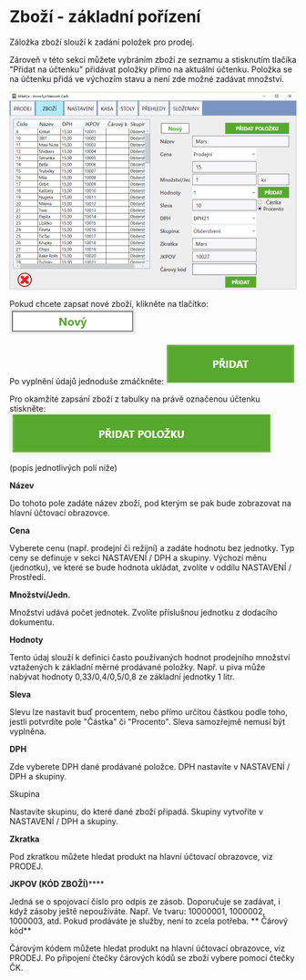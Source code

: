 # Zboží - základní pořízení

Záložka zboží slouží k zadání položek pro prodej. 

Zároveň v této sekci můžete vybráním zboží ze seznamu a stisknutím tlačíka "Přidat na účtenku" přidávat položky přímo na aktuální účtenku. Položka se na účtenku přidá ve výchozím stavu a není zde možné zadávat množství.

![](anetca-zbozi-uvod.png)

Pokud chcete zapsat nové zboží, klikněte na tlačítko: ![](tlacitko-novy.png)


Po vyplnění údajů jednoduše zmáčkněte: ![](tlacitko-pridat.png)


Pro okamžité zapsání zboží z tabulky na právě označenou účtenku stiskněte: ![](tlacitko-pridat-polozku.png)
 
 (popis jednotlivých polí níže)
 
**Název**

Do tohoto pole zadáte název zboží, pod kterým se pak bude zobrazovat na hlavní účtovací obrazovce.

**Cena**

Vyberete cenu (např. prodejní či režijní) a zadáte hodnotu bez jednotky. Typ ceny se definuje v sekci NASTAVENÍ / DPH a skupiny. Výchozí měnu (jednotku), ve které se bude hodnota ukládat, zvolíte v oddílu NASTAVENÍ / Prostředí.

**Množství/Jedn.**

Množství udává počet jednotek. Zvolíte příslušnou jednotku z dodacího dokumentu.

**Hodnoty**

Tento údaj slouží k definici často používaných hodnot prodejního množství vztažených k základní měrné prodávané položky. Např. u piva může nabývat hodnoty 0,33/0,4/0,5/0,8 ze základní jednotky 1 litr.

**Sleva**

Slevu lze nastavit buď procentem, nebo přímo určitou částkou podle toho, jestli potvrdíte pole "Částka" či "Procento". Sleva samozřejmě nemusí být vyplněna.

**DPH**

Zde vyberete DPH dané prodávané položce. DPH nastavíte v NASTAVENÍ / DPH a skupiny.

Skupina

Nastavíte skupinu, do které dané zboží připadá. Skupiny vytvoříte v NASTAVENÍ / DPH a skupiny.

**Zkratka**

Pod zkratkou můžete hledat produkt na hlavní účtovací obrazovce, viz PRODEJ. 

**JKPOV (KÓD ZBOŽÍ)******

Jedná se o spojovací číslo pro odpis ze zásob. Doporučuje se zadávat, i když zásoby ještě nepoužíváte. Např. Ve tvaru: 10000001, 1000002, 1000003, atd. Pokud prodáváte je služby, není to zcela potřeba.
**
Čárový kód**

Čárovým kódem můžete hledat produkt na hlavní účtovací obrazovce, viz PRODEJ. Po připojení čtečky čárových kódů se zboží vybere pomocí čtečky ČK.


